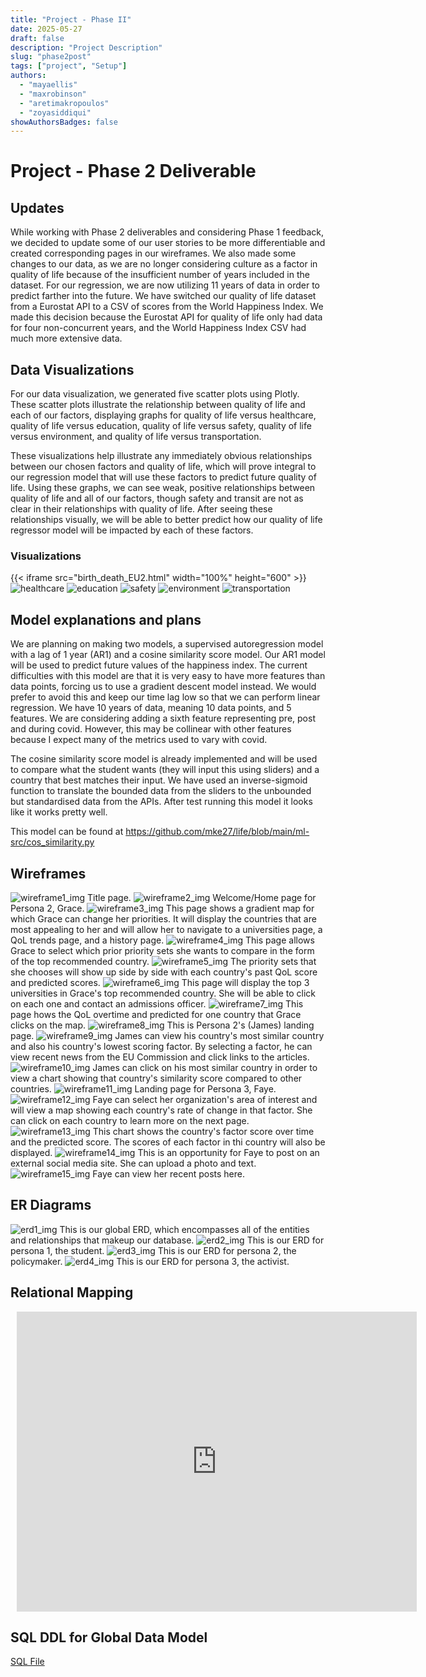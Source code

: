 ```yaml
---
title: "Project - Phase II"
date: 2025-05-27
draft: false
description: "Project Description"
slug: "phase2post"
tags: ["project", "Setup"]
authors:
  - "mayaellis"
  - "maxrobinson"
  - "aretimakropoulos"
  - "zoyasiddiqui"
showAuthorsBadges: false
---
```


# Project - Phase 2 Deliverable

## Updates

While working with Phase 2 deliverables and considering Phase 1 feedback, we decided to update some of our user stories to be more differentiable and created corresponding pages in our wireframes. We also made some changes to our data, as we are no longer considering culture as a factor in quality of life because of the insufficient number of years included in the dataset. For our regression, we are now utilizing 11 years of data in order to predict farther into the future. We have switched our quality of life dataset from a Eurostat API to a CSV of scores from the World Happiness Index. We made this decision because the Eurostat API for quality of life only had data for four non-concurrent years, and the World Happiness Index CSV had much more extensive data.

## Data Visualizations

For our data visualization, we generated five scatter plots using Plotly. These scatter plots illustrate the relationship between quality of life and each of our factors, displaying graphs for quality of life versus healthcare, quality of life versus education, quality of life versus safety, quality of life versus environment, and quality of life versus transportation.

These visualizations help illustrate any immediately obvious relationships between our chosen factors and quality of life, which will prove integral to our regression model that will use these factors to predict future quality of life. Using these graphs, we can see weak, positive relationships between quality of life and all of our factors, though safety and transit are not as clear in their relationships with quality of life. After seeing these relationships visually, we will be able to better predict how our quality of life regressor model will be impacted by each of these factors.

### Visualizations
{{< iframe src="birth_death_EU2.html" width="100%" height="600" >}}
![healthcare](/health_qol.jpg)
![education](/edu_qol.jpg)
![safety](/safety_qol.jpg)
![environment](/env_qol.jpg)
![transportation](/inf_qol.jpg)

## Model explanations and plans

We are planning on making two models, a supervised autoregression model with a lag of 1 year (AR1) and a cosine similarity score model. Our AR1 model will be used to predict future values of the happiness index. The current difficulties with this model are that it is very easy to have more features than data points, forcing us to use a gradient descent model instead. We would prefer to avoid this and keep our time lag low so that we can perform linear regression. We have 10 years of data, meaning 10 data points, and 5 features. We are considering adding a sixth feature representing pre, post and during covid. However, this may be collinear with other features because I expect many of the metrics used to vary with covid.

The cosine similarity score model is already implemented and will be used to compare what the student wants (they will input this using sliders) and a country that best matches their input. We have used an inverse-sigmoid function to translate the bounded data from the sliders to the unbounded but standardised data from the APIs. After test running this model it looks like it works pretty well.

This model can be found at https://github.com/mke27/life/blob/main/ml-src/cos_similarity.py

## Wireframes

![wireframe1_img](er_diagrams-06.jpg)
Title page.
![wireframe2_img](er_diagrams-07.jpg)
Welcome/Home page for Persona 2, Grace.
![wireframe3_img](er_diagrams-08.jpg)
This page shows a gradient map for which Grace can change her priorities. It will display the countries that are most appealing to her and will allow her to navigate to a universities page, a QoL trends page, and a history page.
![wireframe4_img](er_diagrams-09.jpg)
This page allows Grace to select which prior priority sets she wants to compare in the form of the top recommended country.
![wireframe5_img](er_diagrams-10.jpg)
The priority sets that she chooses will show up side by side with each country's past QoL score and predicted scores.
![wireframe6_img](er_diagrams-11.jpg)
This page will display the top 3 universities in Grace's top recommended country. She will be able to click on each one and contact an admissions officer.
![wireframe7_img](er_diagrams-12.jpg)
This page hows the QoL overtime and predicted for one country that Grace clicks on the map.
![wireframe8_img](er_diagrams-13.jpg)
This is Persona 2's (James) landing page.
![wireframe9_img](er_diagrams-14.jpg)
James can view his country's most similar country and also his country's lowest scoring factor. By selecting a factor, he can view recent news from the EU Commission and click links to the articles.
![wireframe10_img](er_diagrams-15.jpg)
James can click on his most similar country in order to view a chart showing that country's similarity score compared to other countries.
![wireframe11_img](er_diagrams-16.jpg)
Landing page for Persona 3, Faye.
![wireframe12_img](er_diagrams-17.jpg)
Faye can select her organization's area of interest and will view a map showing each country's rate of change in that factor. She can click on each country to learn more on the next page.
![wireframe13_img](er_diagrams-18.jpg)
This chart shows the country's factor score over time and the predicted score. The scores of each factor in thi country will also be displayed.
![wireframe14_img](er_diagrams-19.jpg)
This is an opportunity for Faye to post on an external social media site. She can upload a photo and text.
![wireframe15_img](er_diagrams-20.jpg)
Faye can view her recent posts here.

## ER Diagrams

![erd1_img](er_diagrams-01.jpg)
This is our global ERD, which encompasses all of the entities and relationships that makeup our database.
![erd2_img](er_diagrams-02.jpg)
This is our ERD for persona 1, the student.
![erd3_img](er_diagrams-03.jpg)
This is our ERD for persona 2, the policymaker.
![erd4_img](er_diagrams-04.jpg)
This is our ERD for persona 3, the activist.

## Relational Mapping

<div style="width: 640px; height: 480px; margin: 10px; position: relative;"><iframe allowfullscreen frameborder="0" style="width:640px; height:480px" src="https://lucid.app/documents/embedded/6399ce45-7fe8-4d5b-b456-1b6e986de67d" id="jSzj-C2TrnaZ"></iframe></div>

## SQL DDL for Global Data Model

[SQL File](https://raw.githubusercontent.com/mke27/life/refs/heads/main/database-files/global_db.sql)
